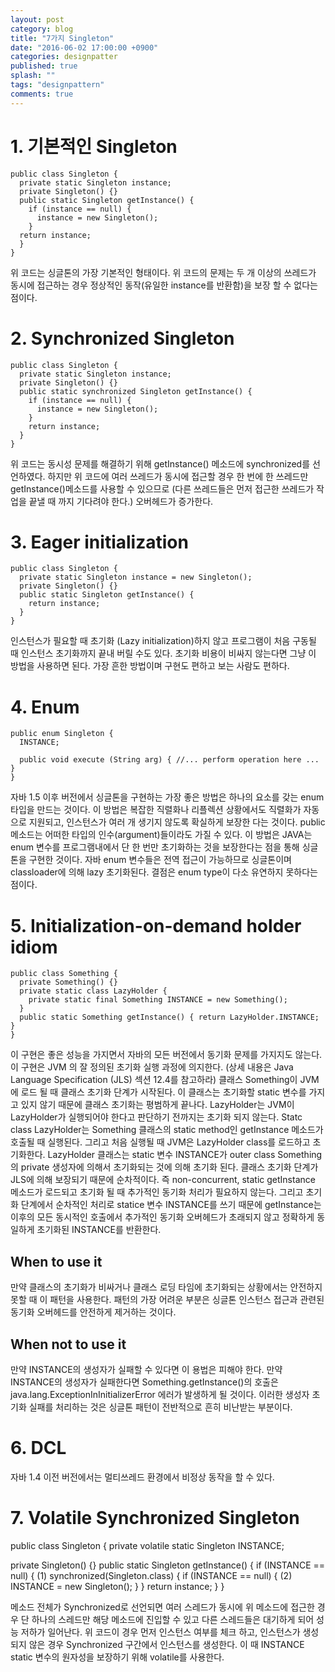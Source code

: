 ```yaml
---
layout: post
category: blog
title: "7가지 Singleton"
date: "2016-06-02 17:00:00 +0900"
categories: designpatter
published: true
splash: ""
tags: "designpattern"
comments: true
---
```


# 1. 기본적인 Singleton
    public class Singleton {
      private static Singleton instance;
      private Singleton() {}
      public static Singleton getInstance() {
        if (instance == null) {
          instance = new Singleton(); 
        }
      return instance; 
      }
    }

위 코드는 싱글톤의 가장 기본적인 형태이다. 위 코드의 문제는 두 개 이상의 쓰레드가 동시에 접근하는 경우 정상적인 동작(유일한 instance를 반환함)을 보장 할 수 없다는 점이다.

# 2. Synchronized Singleton
    public class Singleton {
      private static Singleton instance;
      private Singleton() {}
      public static synchronized Singleton getInstance() {
        if (instance == null) {
          instance = new Singleton(); 
        }
        return instance; 
      }
    }
    
위 코드는 동시성 문제를 해결하기 위해 getInstance() 메소드에 synchronized를 선언하였다.
하지만 위 코드에 여러 쓰레드가 동시에 접근할 경우 한 번에 한 쓰레드만 getInstance()메소드를 사용할 수 있으므로 (다른 쓰레드들은 먼저 접근한 쓰레드가 작업을 끝낼 때 까지 기다려야 한다.) 오버헤드가 증가한다.

# 3. Eager initialization
    public class Singleton {
      private static Singleton instance = new Singleton();
      private Singleton() {} 
      public static Singleton getInstance() {
        return instance;
      }
    }

인스턴스가 필요할 때 초기화 (Lazy initialization)하지 않고 프로그램이 처음 구동될 때 인스턴스 초기화까지 끝내 버릴 수도 있다. 초기화 비용이 비싸지 않는다면 그냥 이 방법을 사용하면 된다. 
가장 흔한 방법이며 구현도 편하고 보는 사람도 편하다.

# 4. Enum
    public enum Singleton {
      INSTANCE;

      public void execute (String arg) { //... perform operation here ... }
    }

자바 1.5 이후 버전에서 싱글톤을 구현하는 가장 좋은 방법은 하나의 요소를 갖는 enum 타입을 만드는 것이다. 이 방법은 복잡한 직렬화나 리플렉션 상황에서도 직렬화가 자동으로 지원되고, 인스턴스가 여러 개 생기지 않도록 확실하게 보장한 다는 것이다. public 메소드는 어떠한 타입의 인수(argument)들이라도 가질 수 있다.
이 방법은 JAVA는 enum 변수를 프로그램내에서 단 한 번만 초기화하는 것을 보장한다는 점을 통해 싱글톤을 구현한 것이다. 자바 enum 변수들은 전역 접근이 가능하므로 싱글톤이며 classloader에 의해 lazy 초기화된다. 결점은 enum type이 다소 유연하지 못하다는 점이다.

# 5. Initialization-on-demand holder idiom
	public class Something {
      private Something() {} 
      private static class LazyHolder { 
        private static final Something INSTANCE = new Something();
      }
      public static Something getInstance() { return LazyHolder.INSTANCE; }
    } 
    
이 구현은 좋은 성능을 가지면서 자바의 모든 버전에서 동기화 문제를 가지지도 않는다. 이 구현은 JVM 의 잘 정의된 초기화 실행 과정에 의지한다. (상세 내용은 Java Language Specification (JLS) 섹션 12.4를 참고하라)
클래스 Something이 JVM에 로드 될 때 클래스 초기화 단계가 시작된다. 이 클래스는 초기화할 static 변수를 가지고 있지 않기 때문에 클래스 초기화는 평범하게 끝나다. LazyHolder는 JVM이 LazyHolder가 실행되어야 한다고 판단하기 전까지는 초기화 되지 않는다. Statc class LazyHolder는 Something 클래스의 static method인 getInstance 메소드가 호출될 때 실행된다. 그리고 처음 실행될 때 JVM은 LazyHolder class를 로드하고 초기화한다. LazyHolder 클래스는 static 변수 INSTANCE가 outer class Something의 private 생성자에 의해서 초기화되는 것에 의해 초기화 된다.
클래스 초기화 단계가 JLS에 의해 보장되기 때문에 순차적이다. 즉 non-concurrent, static getInstance 메소드가 로드되고 초기화 될 때 추가적인 동기화 처리가 필요하지 않는다. 그리고 초기화 단계에서 순차적인 처리로 statice 변수 INSTANCE를 쓰기 때문에 getInstance는 이후의 모든 동시적인 호출에서 추가적인 동기화 오버헤드가 초래되지 않고 정확하게 동일하게 초기화된 INSTANCE를 반환한다.

## When to use it
만약 클래스의 초기화가 비싸거나 클래스 로딩 타임에 초기화되는 상황에서는 안전하지 못할 때 이 패턴을 사용한다. 패턴의 가장 어려운 부분은 싱글톤 인스턴스 접근과 관련된 동기화 오버헤드를 안전하게 제거하는 것이다.

## When not to use it
만약 INSTANCE의 생성자가 실패할 수 있다면 이 용법은 피해야 한다. 만약 INSTANCE의 생성자가 실패한다면 Something.getInstance()의 호출은 java.lang.ExceptionInInitializerError 에러가 발생하게 될 것이다.
이러한 생성자 초기화 실패를 처리하는 것은 싱글톤 패턴이 전반적으로 흔히 비난받는 부분이다.

# 6. DCL
자바 1.4 이전 버전에서는 멀티쓰레드 환경에서 비정상 동작을 할 수 있다.

# 7. Volatile Synchronized Singleton
public class Singleton {
  private volatile static Singleton INSTANCE;

  private Singleton() {}
  public static Singleton getInstance() { 
    if (INSTANCE == null) { (1)
      synchronized(Singleton.class) { 
        if (INSTANCE == null) { (2)
          INSTANCE = new Singleton();
        }
    }
    return instance;
  }
}

메소드 전체가 Synchronized로 선언되면 여러 스레드가 동시에 위 메소드에 접근한 경우 단 하나의 스레드만 해당 메소드에 진입할 수 있고 다른 스레드들은 대기하게 되어 성능 저하가 일어난다. 
위 코드이 경우 먼저 인스턴스 여부를 체크 하고, 인스턴스가 생성되지 않은 경우 Synchronized 구간에서 인스턴스를 생성한다. 이 때 INSTANCE static 변수의 원자성을 보장하기 위해 volatile를 사용한다.

